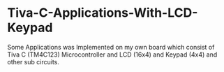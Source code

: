 # Tiva-C-Applications-With-LCD-Keypad
Some Applications was Implemented on my own board which consist of Tiva C (TM4C123) Microcontroller and LCD (16x4) and Keypad (4x4) and other sub circuits.
